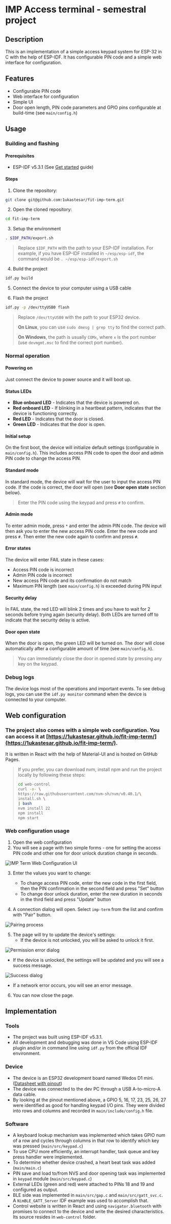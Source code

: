 # IMP Access terminal - semestral project

## Description
This is an implementation of a simple access keypad system for ESP-32 in C with the help of ESP-IDF. It has configurable PIN code and a simple web interface for configuration.

## Features
- Configurable PIN code
- Web interface for configuration
- Simple UI
- Door open length, PIN code parameters and GPIO pins configurable at build-time (see `main/config.h`)

## Usage

### Building and flashing
#### Prerequisites
- ESP-IDF v5.3.1 (See [Get started](https://docs.espressif.com/projects/esp-idf/en/v5.3.1/esp32/get-started/index.html) guide)

#### Steps
1. Clone the repository:
```bash
git clone git@github.com:1ukastesar/fit-imp-term.git
```

2. Open the cloned repository:
```bash
cd fit-imp-term
```

3. Setup the environment
```bash
. $IDF_PATH/export.sh
```

> Replace `$IDF_PATH` with the path to your ESP-IDF installation. For example, if you have ESP-IDF installed in `~/esp/esp-idf`, the command would be `. ~/esp/esp-idf/export.sh`

4. Build the project
```bash
idf.py build
```

5. Connect the device to your computer using a USB cable

6. Flash the project
```bash
idf.py -p /dev/ttyUSB0 flash
```

> Replace `/dev/ttyUSB0` with the path to your ESP32 device.
>
> **On Linux**, you can use `sudo dmesg | grep tty` to find the correct path.
>
> **On Windows**, the path is usually `COMx`, where `x` is the port number (use `devmgmt.msc` to find the correct port number).

### Normal operation

#### Powering on
Just connect the device to power source and it will boot up.

#### Status LEDs
- **Blue onboard LED** - Indicates that the device is powered on.
- **Red onboard LED** - If blinking in a heartbeat pattern, indicates that the device is functioning correctly.
- **Red LED** - Indicates that the door is closed.
- **Green LED** - Indicates that the door is open.

#### Initial setup
On the first boot, the device will initialize default settings (configurable in `main/config.h`). This includes access PIN code to open the door and admin PIN code to change the access PIN.

#### Standard mode
In standard mode, the device will wait for the user to input the access PIN code. If the code is correct, the door will open (see **Door open state** section below).

> Enter the PIN code using the keypad and press `#` to confirm.

#### Admin mode
To enter admin mode, press `*` and enter the admin PIN code. The device will then ask you to enter the new access PIN code. Enter the new code and press `#`. Then enter the new code again to confirm and press `#`.

#### Error states
The device will enter FAIL state in these cases:
- Access PIN code is incorrect
- Admin PIN code is incorrect
- New access PIN code and its confirmation do not match
- Maximum PIN length (see `main/config.h`) is exceeded during PIN input

#### Security delay
In FAIL state, the red LED will blink 2 times and you have to wait for 2 seconds before trying again (security delay). Both LEDs are turned off to indicate that the security delay is active.

#### Door open state
When the door is open, the green LED will be turned on. The door will close automatically after a configurable amount of time (see `main/config.h`).

> You can immediately close the door in opened state by pressing any key on the keypad.

### Debug logs
The device logs most of the operations and important events.
To see debug logs, you can use the `idf.py monitor` command when the device is connected to your computer.

## Web configuration
### The project also comes with a simple web configuration. You can access it at [https://1ukastesar.github.io/fit-imp-term/](https://1ukastesar.github.io/fit-imp-term/).

It is written in React with the help of Material-UI and is hosted on GitHub Pages.

> If you prefer, you can download nvm, install npm and run the project locally by following these steps:
> ```bash
> cd web-control
> curl -o- \
> https://raw.githubusercontent.com/nvm-sh/nvm/v0.40.1/\
> install.sh \
> | bash
> nvm install 22
> npm install
> npm start
> ```

### Web configuration usage
1. Open the web configuration
2. You will see a page with two simple forms - one for setting the access PIN code and other one for door unlock duration change in seconds.

![IMP Term Web Configuration UI](docs/img/web-control-ui.png)

3. Enter the values you want to change:
   -  To change access PIN code, enter the new code in the first field, then the PIN confirmation in the second field and press "Set" button
   -  To change door unlock duration, enter the new duration in seconds in the third field and press "Update" button

4. A connection dialog will open. Select `imp-term` from the list and confirm with "Pair" button.

![Pairing process](docs/img/pairing-process.png)

5. The page will try to update the device's settings:
   - If the device is not unlocked, you will be asked to unlock it first.

![Permission error dialog](docs/img/permission-error-dialog.png)

   - If the device is unlocked, the settings will be updated and you will see a success message.

![Success dialog](docs/img/success-dialog.png)

   - If a network error occurs, you will see an error message.

6. You can now close the page.

## Implementation
### Tools
- The project was built using ESP-IDF v5.3.1.
- All development and debugging was done in VS Code using ESP-IDF plugin and/or in command line using `idf.py` from the official IDF environment.

### Device
- The device is an ESP32 development board named Wedos D1 mini. ([Datasheet with pinout](https://www.halloweenfreak.de/arduino/pdfs/D1_R32_ENG.pdf))
- The device was connected to the dev PC through a USB A-to-micro-A data cable.
- By looking at the pinout mentioned above, a GPIO 5, 16, 17, 23, 25, 26, 27 were identified as good for handling keypad I/O pins. They were divided into rows and columns and recorded in `main/include/config.h` file.

### Software
- A keyboard lookup mechanism was implemented which takes GPIO num of a row and cycles through columns in that row to identify which key was pressed (`main/src/keypad.c`)
- To use CPU more efficiently, an interrupt handler, task queue and key press handler were implemented.
- To determine whether device crashed, a heart beat task was added (`main/main.c`)
- PIN save and load to/from NVS and door opening task was implemented in `keypad` module (`main/src/keypad.c`)
- External LEDs (green and red) were attached to PINs 18 and 19 and configured as output.
- BLE side was implemented in `main/src/gap.c` and `main/src/gatt_svc.c`. A `NimBLE_GATT_Server` IDF example was used to accomplish that.
- Control website is written in React and using `navigator.bluetooth` with promises to connect to the device and write the desired characteristics. Its source resides in `web-control` folder.
